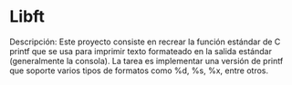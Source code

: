 # Libft
Descripción: Este proyecto consiste en recrear la función estándar de C printf que se usa para imprimir texto formateado en la salida estándar (generalmente la consola). La tarea es implementar una versión de printf que soporte varios tipos de formatos como %d, %s, %x, entre otros. 
